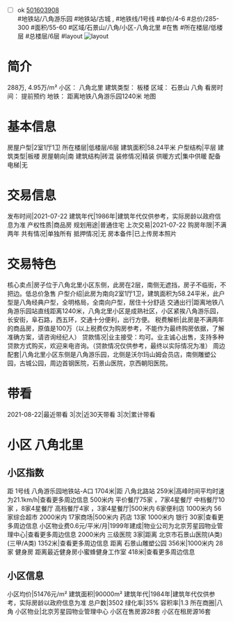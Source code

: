 - [ ] ok [501603908](https://bj.5i5j.com/ershoufang/501603908.html)  
 #地铁站/八角游乐园 #地铁站/古城 ,  #地铁线/1号线
#单价/4-6 #总价/285-300 #面积/55-60   #区域/石景山/八角/小区-八角北里 #在售 #所在楼层/低楼层 #总楼层/6层 #layout 
![layout](http://image2a.5i5j.com/bdir/layout/2c9621f423c24b80b02aa8a0a4a66912.jpg_P5.jpg) 
# 简介 
 288万,  4.95万/m² 
小区： 八角北里
建筑类型： 板楼
区域： 石景山 八角
看房时间： 提前预约
地铁： 距离地铁八角游乐园1240米 地图
# 基本信息 
 房屋户型|2室1厅1卫
所在楼层|低楼层/6层
建筑面积|58.24平米
户型结构|平层
建筑类型|板楼
房屋朝向|南
建筑结构|砖混
装修情况|精装
供暖方式|集中供暖
配备电梯|无
# 交易信息 
 发布时间|2021-07-22
建筑年代|1986年|建筑年代仅供参考，实际房龄以政府信息为准
产权性质|商品房
规划用途|普通住宅
上次交易|2021-07-22
购房年限|不满两年
共有情况|单独所有
抵押情况|无
房本备件|已上传房本照片
# 交易特色 
 核心卖点|房子位于八角北里小区东侧，此房在2层，南侧无遮挡，房子不临街，不把边。低总价急售
户型介绍|此房为南向2室1厅1卫，建筑面积为58.24平米，此户型是八角经典户型，全明格局，全南向户型，居住十分舒适
交通出行|距离地铁八角游乐园站直线距离1240米，八角北里小区是成熟社区，小区紧挨八角游乐园，长安街，阜石路，西五环，交通十分便利，出行方便。
税费解析|此房是不满两年的商品房，原值是100万（以上税费仅为购房参考，不能作为最终购房依据，了解准确方案，请咨询经纪人）
贷款情况|业主接受：均可。业主诚心出售，支持多种贷款方式购买，欢迎来电咨询。（贷款情况仅供参考，最终以实际情况为准）
周边配套|八角北里小区东侧是八角游乐园，北侧是沃尔玛山姆会员店，南侧雕塑公园，古城公园，周边首钢医院，石景山医院，京西朝阳医院。
# 带看 
 2021-08-22|最近带看	 3|次|近30天带看	 3|次|累计带看
# 小区 八角北里
## 小区指数 
 距 1号线 八角游乐园地铁站-A口 1704米|距 八角北路站 259米|高峰时间平均时速为21.1km/h|查看更多周边信息
500米内 平价餐厅75家 ，7家4星餐厅
中档餐厅10家 ，8家4星餐厅
高档餐厅4家 ，3家4星餐厅|500米内 6家便利店
1000米内 56家综合超市
2000米内 17家商场|500米内 药店 13家
1000米内 银行 30家|查看更多周边信息
小区物业费0.6元/平米/月|1999年建成|物业公司为北京芳星园物业管理中心|查看更多周边信息
2000米内 三级医院 3家|距离 北京市石景山医院(A类) (三甲/A类) 1352米|查看更多周边信息
距离 石景山雕塑公园 356米|1000米内 28家 健身房
距离最近健身房小蜜蜂健身工作室 418米|查看更多周边信息
## 小区信息 
 小区均价|51476元/m²
建筑面积|90000m²
建筑年代|1984年|建筑年代仅供参考，实际房龄以政府信息为准
总户数|3502
绿化率|35%
容积率|1.3
所在商圈|八角
小区物业|北京芳星园物业管理中心
小区在售房源28套
小区在租房源16套
